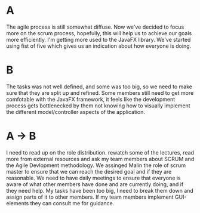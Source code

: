 # A 
The agile process is still somewhat diffuse. Now we've decided to focus more on the 
scrum process, hopefully, this will help us to achieve our goals more efficiently. 
I'm getting more used to the JavaFX library. We've started using fist of five which
gives us an indication about how everyone is doing. 

# B
The tasks was not well defined, and some was too big, so we need to make sure
that they are split up and refined.
Some members still need to get more comfotable with the JavaFX framework, 
it feels like the development process gets bottlenecked by them not knowing 
how to visually implement the different model/controller aspects of the application.


# A -> B 
I need to read up on the role distribution. rewatch some of the lectures, read more 
from external resources and ask my team members about SCRUM and the Agile Devlopment methodology.
We assinged Malin the role of scrum master to ensure that we can reach the desired goal and if they
are reasonable.
We need to have daily meetings to ensure that everyone is aware of what other members have done 
and are currently doing, and if they need help.
My tasks have been too big, I need to break them down and assign parts of it to other 
members. If my team members implement GUI-elements they can consult me for guidance. 



